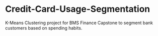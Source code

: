 # Credit-Card-Usage-Segmentation
K-Means Clustering project for BMS Finance Capstone to segment bank customers based on spending habits.
